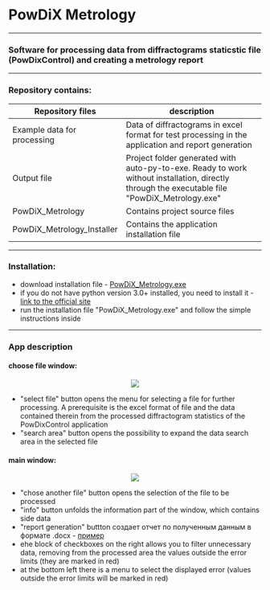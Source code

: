 # PowDiX Metrology
____
### Software for processing data from diffractograms staticstic file (PowDixControl) and creating a metrology report
____
### Repository contains:
Repository files| description
----------------------------|----------------------------
Example data for processing | Data of diffractograms in excel format for test processing in the application and report generation
Output file                 | Project folder generated with auto-py-to-exe. Ready to work without installation, directly through the executable file "PowDiX_Metrology.exe" 
PowDiX_Metrology            | Contains project source files
PowDiX_Metrology_Installer  | Contains the application installation file
____
### Installation:
* download installation file - [PowDiX_Metrology.exe](https://github.com/cherkesovbasil/diffractogram_data_processing/raw/main/PowDiX_Metrology_Installer/PowDiX_Metrology.exe)
* if you do not have python version 3.0+ installed, you need to install it - [link to the official site](https://www.python.org/downloads/windows/)
* run the installation file "PowDiX_Metrology.exe" and follow the simple instructions inside
____
### App description

#### choose file window:
<p align="center">
  <img src= "https://github.com/cherkesovbasil/diffractogram_data_processing/raw/main/Output%20file/readme_images/main%20window.png">
</p>

* "select file" button opens the menu for selecting a file for further processing. A prerequisite is the excel format of file and the data contained therein from the processed diffractogram statistics of the PowDixControl application
* "search area" button opens the possibility to expand the data search area in the selected file

#### main window:
<p align="center">
  <img src= "https://github.com/cherkesovbasil/diffractogram_data_processing/raw/main/Output%20file/readme_images/choose%20file%20window.png">
</p>

* "chose another file" button opens the selection of the file to be processed
* "info" button unfolds the information part of the window, which contains side data
* "report generation" buttton создает отчет по полученным данным в формате .docx - [пример](https://github.com/cherkesovbasil/diffractogram_data_processing/blob/main/Output%20file/readme_images/metrology_report.docx)
* еhe block of checkboxes on the right allows you to filter unnecessary data, removing from the processed area the values outside the error limits (they are marked in red)
* at the bottom left there is a menu to select the displayed error (values outside the error limits will be marked in red)
